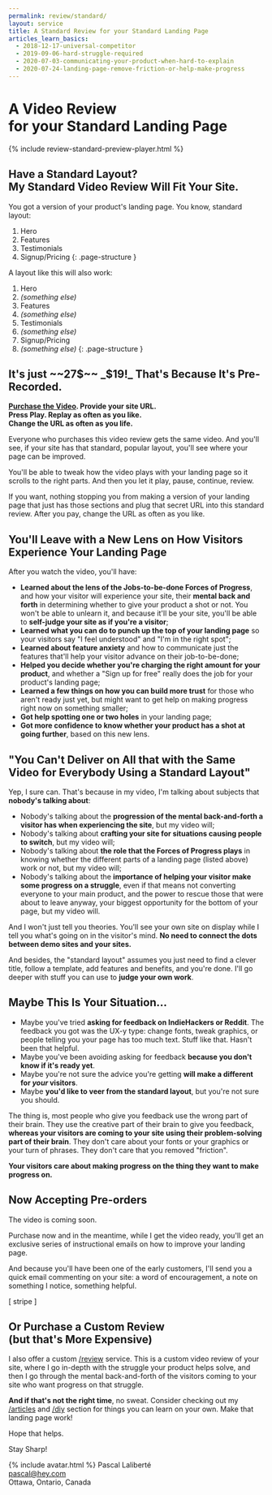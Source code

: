 ```yaml
---
permalink: review/standard/
layout: service
title: A Standard Review for your Standard Landing Page
articles_learn_basics:
  - 2018-12-17-universal-competitor
  - 2019-09-06-hard-struggle-required
  - 2020-07-03-communicating-your-product-when-hard-to-explain
  - 2020-07-24-landing-page-remove-friction-or-help-make-progress
---
```


# A Video Review<br> for your Standard Landing Page

{% include review-standard-preview-player.html %}

## Have a Standard Layout?<br> My Standard Video Review Will Fit Your Site.

You got a version of your product's landing page. You know, standard layout:

1. Hero
1. Features
1. Testimonials
1. Signup/Pricing
{: .page-structure }

A layout like this will also work:

1. Hero
1. _(something else)_
1. Features
1. _(something else)_
1. Testimonials
1. _(something else)_
1. Signup/Pricing
1. _(something else)_
{: .page-structure }

## It's just ~~27$~~ _$19!_ That's Because It's Pre-Recorded.

**[Purchase the Video](#purchase). Provide your site URL.<br>Press Play. Replay as often as you like.<br>Change the URL as often as you life.**

Everyone who purchases this video review gets the same video. And you'll see, if your site has that standard, popular layout, you'll see where your page can be improved.

You'll be able to tweak how the video plays with your landing page so it scrolls to the right parts. And then you let it play, pause, continue, review.

If you want, nothing stopping you from making a version of your landing page that just has those sections and plug that secret URL into this standard review. After you pay, change the URL as often as you like.

## You'll Leave with a New Lens on How Visitors Experience Your Landing Page

After you watch the video, you'll have:

* **Learned about the lens of the Jobs-to-be-done Forces of Progress**, and how your visitor will experience your site, their **mental back and forth** in determining whether to give your product a shot or not. You won't be able to unlearn it, and because it'll be your site, you'll be able to **self-judge your site as if you're a visitor**;
* **Learned what you can do to punch up the top of your landing page** so your visitors say "I feel understood" and "I'm in the right spot";
* **Learned about feature anxiety** and how to communicate just the features that'll help your visitor advance on their job-to-be-done;
* **Helped you decide whether you're charging the right amount for your product**, and whether a "Sign up for free" really does the job for your product's landing page;
* **Learned a few things on how you can build more trust** for those who aren't ready just yet, but might want to get help on making progress right now on something smaller;
* **Got help spotting one or two holes** in your landing page;
* **Got more confidence to know whether your product has a shot at going further**, based on this new lens.

## "You Can't Deliver on All that with the Same Video for Everybody Using a Standard Layout"

Yep, I sure can. That's because in my video, I'm talking about subjects that **nobody's talking about**:

* Nobody's talking about the **progression of the mental back-and-forth a visitor has when experiencing the site**, but my video will;
* Nobody's talking about **crafting your site for situations causing people to switch**, but my video will;
* Nobody's talking about **the role that the Forces of Progress plays** in knowing whether the different parts of a landing page (listed above) work or not, but my video will;
* Nobody's talking about the **importance of helping your visitor make some progress on a struggle**, even if that means not converting everyone to your main product, and the power to rescue those that were about to leave anyway, your biggest opportunity for the bottom of your page, but my video will.

And I won't just tell you theories. You'll see your own site on display while I tell you what's going on in the visitor's mind. **No need to connect the dots between demo sites and your sites.**

And besides, the "standard layout" assumes you just need to find a clever title, follow a template, add features and benefits, and you're done. I'll go deeper with stuff you can use to **judge your own work**.

## Maybe This Is Your Situation...

* Maybe you've tried **asking for feedback on IndieHackers or Reddit**. The feedback you got was the UX-y type: change fonts, tweak graphics, or people telling you your page has too much text. Stuff like that. Hasn't been that helpful.
* Maybe you've been avoiding asking for feedback **because you don't know if it's ready yet**.
* Maybe you're not sure the advice you're getting **will make a different for _your_ visitors**.
* Maybe **you'd like to veer from the standard layout**, but you're not sure you should.

The thing is, most people who give you feedback use the wrong part of their brain. They use the creative part of their brain to give you feedback, **whereas your visitors are coming to your site using their problem-solving part of their brain**. They don't care about your fonts or your graphics or your turn of phrases. They don't care that you removed "friction".

**Your visitors care about making progress on the thing they want to make progress on.**

## Now Accepting Pre-orders

The video is coming soon. 

Purchase now and in the meantime, while I get the video ready, you'll get an exclusive series of instructional emails on how to improve your landing page.

And because you'll have been one of the early customers, I'll send you a quick email commenting on your site: a word of encouragement, a note on something I notice, something helpful.

[ stripe ]

## Or Purchase a Custom Review<br> (but that's More Expensive)

I also offer a custom [/review](/review) service. This is a custom video review of your site, where I go in-depth with the struggle your product helps solve, and then I go through the mental back-and-forth of the visitors coming to your site who want progress on that struggle.

**And if that's not the right time**, no sweat. Consider checking out my [/articles](/articles) and [/diy](/diy) section for things you can learn on your own. Make that landing page work!

Hope that helps.

Stay Sharp!

{% include avatar.html %} Pascal Laliberté  
[pascal@hey.com](mailto:pascal@hey.com)  
Ottawa, Ontario, Canada

[twitter]: https://twitter.com/pascallaliberte
